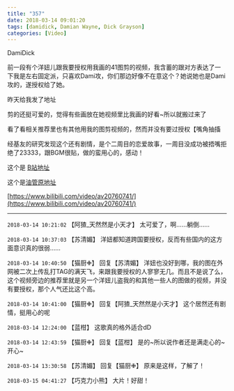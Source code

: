 ```yaml
---
title: "357"
date: 2018-03-14 09:01:20
tags: [damidick, Damian Wayne, Dick Grayson]
categories: [Video]
---
```


<p>DamiDick</p> 
<p>前一段有个洋妞儿跟我要授权用我画的41图剪的视频，我含蓄的跟对方表达了一下我是左右固定派，只喜欢Dami攻，你们那边好像不在意这个？她说她也是Dami攻的，遂授权给了她。</p> 
<p>昨天给我发了地址</p> 
<p>剪的还挺可爱的，觉得有些画放在她视频里比我画的好看~所以就搬过来了</p> 
<p>看了看相关推荐里也有其他用我的图剪视频的，然而并没有要过授权【嘴角抽搐</p> 
<p>经基友的研究发现这个还有剧情，是个二周目的恋爱故事，一周目没成功被捂嘴拒绝了23333，跟BGM很贴，做的蛮用心的，感动！</p> 
<p>这个是&nbsp;<a target="_blank" rel="nofollow" href="https://www.bilibili.com/video/av20760741/"  >B站地址</a></p> 
<p>这个是<a target="_blank" rel="nofollow" href="https://www.youtube.com/watch?v=klXnXnBe02s"  >油管原地址</a></p>

[https://www.bilibili.com/video/av20760741/](https://www.bilibili.com/video/av20760741/)

---

`2018-03-14 10:21:02` 【阿猹\_天然然是小天才】 太可爱了，啊……躺倒……

`2018-03-14 10:37:03` 【苏清媚】 洋妞都知道跨国要授权，反而有些国内的这方面意识真的很弱……

`2018-03-14 10:40:50` 【猫厨✙】 回复【苏清媚】 洋妞也没好到哪，我的图在外网被二次上传乱打TAG的满天飞，来跟我要授权的人寥寥无几。而且不是说了么，这个视频旁边的推荐里就是另一个洋妞儿盗我的和其他一些人的图做的视频，并没有要授权，那个人气还比这个高。

`2018-03-14 10:41:00` 【猫厨✙】 回复【阿猹\_天然然是小天才】 这个居然还有剧情，挺用心的呢

`2018-03-14 12:24:00` 【蓝柑】 这歌真的格外适合dD

`2018-03-14 12:43:59` 【猫厨✙】 回复【蓝柑】 是的~所以说作者还是满走心的~开心~

`2018-03-14 13:30:58` 【苏清媚】 回复【猫厨✙】 原来是这样，了解了！

`2018-03-15 04:41:27` 【巧克力小熊】 大片！好甜！
